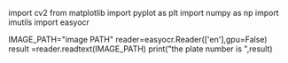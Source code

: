 import cv2
from matplotlib import pyplot as plt
import numpy as np
import imutils
import easyocr

IMAGE_PATH="image PATH"
reader=easyocr.Reader(['en'],gpu=False)
result =reader.readtext(IMAGE_PATH)
print("the plate number is ",result)
